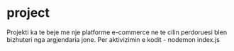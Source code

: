 # project
Projekti ka te beje me nje platforme e-commerce ne te cilin perdoruesi blen bizhuteri nga argjendaria jone.
Per aktivizimin e kodit - nodemon index.js
